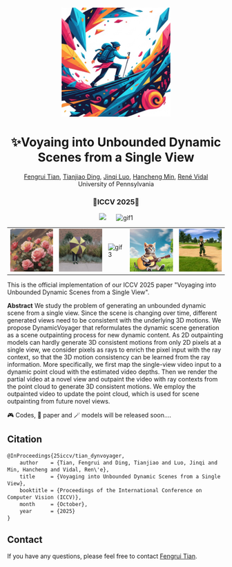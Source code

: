 <p align="center">
    <img src="assets\dynamicvoyager_icon2.jpg" width="50%">
</p>
<div align="center">

# ✨Voyaing into Unbounded Dynamic Scenes from a Single View

<p align="center">
<a href="https://tianfr.github.io/">Fengrui Tian</a>,
<a href="https://tianjiaoding.com/">Tianjiao Ding</a>,
<a href="https://peterljq.github.io/">Jinqi Luo</a>,
<a href="https://hanchmin.github.io/">Hancheng Min</a>,
<a href="http://vision.jhu.edu/rvidal.html">René Vidal</a>
<br>
    University of Pennsylvania
</p>
<h3 align="center">🌟ICCV 2025🌟</h3>
<!-- <a href=""><img src='https://img.shields.io/badge/arXiv-2507.02813-b31b1b.svg'></a> &nbsp;&nbsp;&nbsp;&nbsp; -->
<a href="https://tianfr.github.io/project/DynamicVoyager/index.html"><img src='https://img.shields.io/badge/Project-Page-Green'></a> &nbsp;&nbsp;&nbsp;&nbsp;
<img src="assets\dynamicvoyager_teaser.gif" alt="gif1" style="flex: 1 1 20%; max-width: 98%;">
</div>

<table>
  <tr>
    <td><img src="assets\rose.gif" alt="gif1" width="150"></td>
    <td><img src="assets\umbrella.gif" alt="gif2" width="150"></td>
    <td><img src="assets\village1.gif" alt="gif3" width="150"></td>
    <td><img src="assets\cat.gif" alt="gif4" width="150"></td>
    <td><img src="assets\cartoon.gif" alt="gif5" width="150"></td>
  </tr>
</table>

This is the official implementation of our ICCV 2025 paper "Voyaging into Unbounded Dynamic Scenes from a Single View".

**Abstract** We study the problem of generating an unbounded dynamic scene from a single view. Since the scene is changing over time, different generated views need to be consistent with the underlying 3D motions. We propose DynamicVoyager that reformulates the dynamic scene generation as a scene outpainting process for new dynamic content. As 2D outpainting models can hardly generate 3D consistent motions from only 2D pixels at a single view, we consider pixels as rays to enrich the pixel input with the ray context, so that the 3D motion consistency can be learned from the ray information. More specifically, we first map the single-view video input to a dynamic point cloud with the estimated video depths. Then we render the partial video at a novel view and outpaint the video with ray contexts from the point cloud to generate 3D consistent motions. We employ the outpainted video to update the point cloud, which is used for scene outpainting from future novel views.

🎮 Codes, 📖 paper and 🪄 models will be released soon....



## Citation
```
@InProceedings{25iccv/tian_dynvoyager,
    author    = {Tian, Fengrui and Ding, Tianjiao and Luo, Jinqi and Min, Hancheng and Vidal, Ren\'e},
    title     = {Voyaging into Unbounded Dynamic Scenes from a Single View},
    booktitle = {Proceedings of the International Conference on Computer Vision (ICCV)},
    month     = {October},
    year      = {2025}
}
```

## Contact
If you have any questions, please feel free to contact [Fengrui Tian](https://tianfr.github.io).
